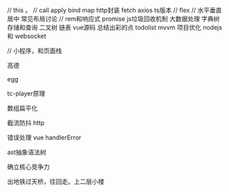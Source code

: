 // this 。
// call apply 
bind 
map http封装 fetch axios  ts版本
// flex 
// 水平垂直居中 常见布局讨论
// rem和响应式 
promise 
js垃圾回收机制
大数据处理 字典树存储和查询
二叉树
链表
vue源码 总结出彩的点
todolist mvvm
项目优化
nodejs 和 websocket



<!-- vuex vue-router -->

// 小程序，和页面栈 

高德

egg

tc-player原理


数组扁平化

截流防抖 http


错误处理 vue handlerError

ast抽象语法树


确立核心竞争力


出地铁过天桥，往回走。上二层小楼 